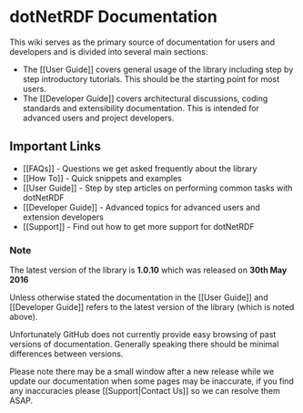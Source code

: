 # dotNetRDF Documentation

This wiki serves as the primary source of documentation for users and developers and is divided into several main sections:

* The [[User Guide]] covers general usage of the library including step by step introductory tutorials.  This should be the starting point for most users.
* The [[Developer Guide]] covers architectural discussions, coding standards and extensibility documentation.  This is intended for advanced users and project developers.

## Important Links

* [[FAQs]] - Questions we get asked frequently about the library
* [[How To]] - Quick snippets and examples
* [[User Guide]] - Step by step articles on performing common tasks with dotNetRDF
* [[Developer Guide]] - Advanced topics for advanced users and extension developers
* [[Support]] - Find out how to get more support for dotNetRDF

### Note

The latest version of the library is **1.0.10** which was released on **30th May 2016**

Unless otherwise stated the documentation in the [[User Guide]] and [[Developer Guide]] refers to the latest version of the library (which is noted above).  

Unfortunately GitHub does not currently provide easy browsing of past versions of documentation.  Generally speaking there should be minimal differences between versions.

Please note there may be a small window after a new release while we update our documentation when some pages may be inaccurate, if you find any inaccuracies please [[Support|Contact Us]] so we can resolve them ASAP.
